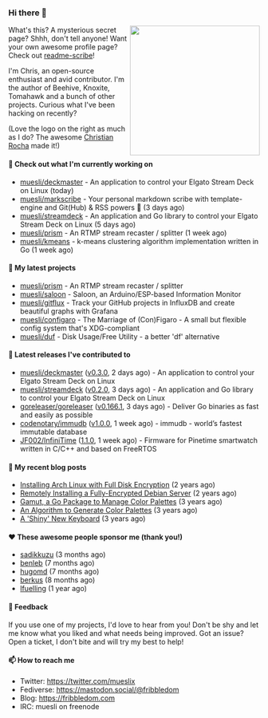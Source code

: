 ### Hi there 👋

<img align="right" src="https://raw.githubusercontent.com/muesli/muesli/master/assets/termenv.png" width="260">

What's this? A mysterious secret page? Shhh, don't tell anyone!
Want your own awesome profile page? Check out [readme-scribe](https://github.com/muesli/readme-scribe)!

I'm Chris, an open-source enthusiast and avid contributor. I'm the author of Beehive, Knoxite, Tomahawk and a bunch
of other projects. Curious what I've been hacking on recently?

(Love the logo on the right as much as I do? The awesome [Christian Rocha](https://github.com/meowgorithm/) made it!)

#### 👷 Check out what I'm currently working on

- [muesli/deckmaster](https://github.com/muesli/deckmaster) - An application to control your Elgato Stream Deck on Linux (today)
- [muesli/markscribe](https://github.com/muesli/markscribe) - Your personal markdown scribe with template-engine and Git(Hub) &amp; RSS powers 📜 (3 days ago)
- [muesli/streamdeck](https://github.com/muesli/streamdeck) - An application and Go library to control your Elgato Stream Deck on Linux (5 days ago)
- [muesli/prism](https://github.com/muesli/prism) - An RTMP stream recaster / splitter (1 week ago)
- [muesli/kmeans](https://github.com/muesli/kmeans) - k-means clustering algorithm implementation written in Go (1 week ago)

#### 🌱 My latest projects

- [muesli/prism](https://github.com/muesli/prism) - An RTMP stream recaster / splitter
- [muesli/saloon](https://github.com/muesli/saloon) - Saloon, an Arduino/ESP-based Information Monitor
- [muesli/gitflux](https://github.com/muesli/gitflux) - Track your GitHub projects in InfluxDB and create beautiful graphs with Grafana
- [muesli/configaro](https://github.com/muesli/configaro) - The Marriage of (Con)Figaro - A small but flexible config system that&#39;s XDG-compliant
- [muesli/duf](https://github.com/muesli/duf) - Disk Usage/Free Utility - a better &#39;df&#39; alternative

#### 🔭 Latest releases I've contributed to

- [muesli/deckmaster](https://github.com/muesli/deckmaster) ([v0.3.0](https://github.com/muesli/deckmaster/releases/tag/v0.3.0), 2 days ago) - An application to control your Elgato Stream Deck on Linux
- [muesli/streamdeck](https://github.com/muesli/streamdeck) ([v0.2.0](https://github.com/muesli/streamdeck/releases/tag/v0.2.0), 3 days ago) - An application and Go library to control your Elgato Stream Deck on Linux
- [goreleaser/goreleaser](https://github.com/goreleaser/goreleaser) ([v0.166.1](https://github.com/goreleaser/goreleaser/releases/tag/v0.166.1), 3 days ago) - Deliver Go binaries as fast and easily as possible
- [codenotary/immudb](https://github.com/codenotary/immudb) ([v1.0.0](https://github.com/codenotary/immudb/releases/tag/v1.0.0), 1 week ago) - immudb - world’s fastest immutable database
- [JF002/InfiniTime](https://github.com/JF002/InfiniTime) ([1.1.0](https://github.com/JF002/InfiniTime/releases/tag/1.1.0), 1 week ago) - Firmware for Pinetime smartwatch written in C/C&#43;&#43; and based on FreeRTOS

#### 📜 My recent blog posts

- [Installing Arch Linux with Full Disk Encryption](https://fribbledom.com/posts/encrypted-arch-install/) (2 years ago)
- [Remotely Installing a Fully-Encrypted Debian Server](https://fribbledom.com/posts/encrypted-remote-debian-install/) (2 years ago)
- [Gamut, a Go Package to Manage Color Palettes](https://fribbledom.com/posts/gamut-package-to-handle-color-palettes/) (3 years ago)
- [An Algorithm to Generate Color Palettes](https://fribbledom.com/posts/an-algorithm-to-generate-color-palettes/) (3 years ago)
- [A &#39;Shiny&#39; New Keyboard](https://fribbledom.com/posts/a-shiny-new-keyboard/) (3 years ago)

#### ❤️ These awesome people sponsor me (thank you!)

- [sadikkuzu](https://github.com/sadikkuzu) (3 months ago)
- [benleb](https://github.com/benleb) (7 months ago)
- [hugomd](https://github.com/hugomd) (7 months ago)
- [berkus](https://github.com/berkus) (8 months ago)
- [lfuelling](https://github.com/lfuelling) (1 year ago)

#### 💬 Feedback

If you use one of my projects, I'd love to hear from you! Don't be shy and let me know what you liked
and what needs being improved. Got an issue? Open a ticket, I don't bite and will try my best to help!

#### 📫 How to reach me

- Twitter: https://twitter.com/mueslix
- Fediverse: https://mastodon.social/@fribbledom
- Blog: https://fribbledom.com
- IRC: muesli on freenode
